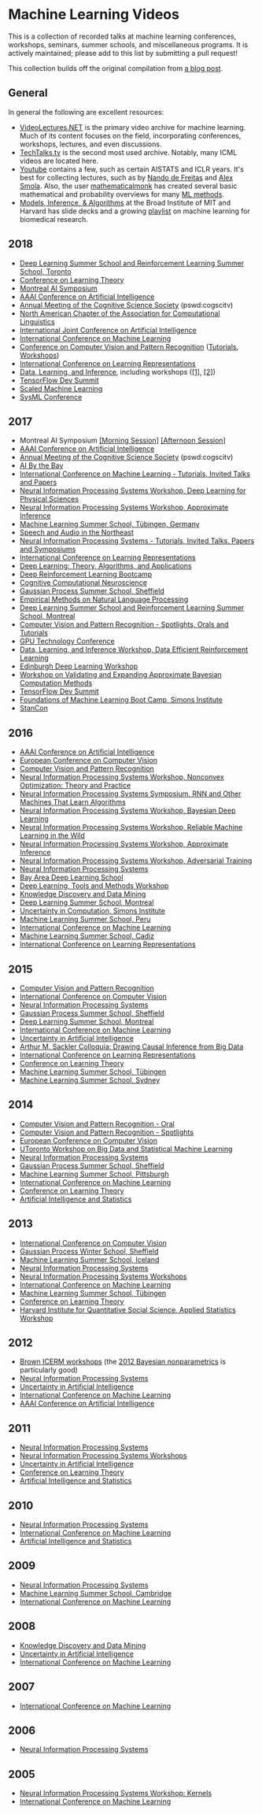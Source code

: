 # Machine Learning Videos

This is a collection of recorded talks at machine learning conferences, workshops, seminars, summer schools, and miscellaneous programs. It is actively maintained; please add to this list by submitting a pull request!

This collection builds off the original compilation from [a blog post](http://dustintran.com/blog/video-resources-for-machine-learning).

## General

In general the following are excellent resources:

+ [VideoLectures.NET](http://videolectures.net/) is the primary video archive for machine learning. Much of its content focuses on the field, incorporating conferences, workshops, lectures, and even discussions.
+ [TechTalks.tv](http://techtalks.tv/) is the second most used archive. Notably, many ICML videos are located here.
+ [Youtube](http://youtube.com/) contains a few, such as certain AISTATS and ICLR years. It's best for collecting lectures, such as by [Nando de Freitas](https://www.youtube.com/playlist?list=PLE6Wd9FR--EfW8dtjAuPoTuPcqmOV53Fu) and [Alex Smola](https://www.youtube.com/playlist?list=PLZSO_6-bSqHTTV7w9u7grTXBHMH-mw3qn). Also, the user [mathematicalmonk](https://www.youtube.com/user/mathematicalmonk) has created several basic mathematical and probability overviews for many [ML methods](https://www.youtube.com/playlist?list=PLD0F06AA0D2E8FFBA).
+ [Models, Inference, & Algorithms](https://www.broadinstitute.org/scientific-community/science/mia/models-inference-algorithms) at the Broad Institute of MIT and Harvard has slide decks and a growing [playlist](https://www.youtube.com/playlist?list=PLlMMtlgw6qNjROoMNTBQjAcdx53kV50cS) on machine learning for biomedical research.

## 2018

+ [Deep Learning Summer School and Reinforcement Learning Summer School, Toronto](http://videolectures.net/DLRLsummerschool2018_toronto/)
+ [Conference on Learning Theory](https://www.youtube.com/playlist?list=PLCHBdlWR7RYzMjoGTatLItEhisi5sBNFh)
+ [Montreal AI Symposium](http://montrealaisymposium.com/)
+ [AAAI Conference on Artificial Intelligence](https://www.youtube.com/playlist?list=PL_9a5ic6GUim0HB71cILHmQwfdKiwZ-MG)
+ [Annual Meeting of the Cognitive Science Society](https://cogsci.tv/category/cogsci2018/) (pswd:cogscitv)
+ [North American Chapter of the Association for Computational Linguistics](https://vimeo.com/channels/naacl2018/videos/)
+ [International Joint Conference on Artificial Intelligence](https://www.facebook.com/pg/ijcaiecai18/videos)
+ [International Conference on Machine Learning](https://www.facebook.com/pg/icml.imls/videos/)
+ [Conference on Computer Vision and Pattern Recognition](https://www.youtube.com/playlist?list=PL_bDvITUYucCIT8iNGW8zCXeY5_u6hg-y) ([Tutorials](https://www.youtube.com/playlist?list=PL_bDvITUYucD54Ym5XKGqTv9xNsrOX0aS), [Workshops](https://www.youtube.com/playlist?list=PL_bDvITUYucB5y7d9KbROEtrbLrE4IuR7))
+ [International Conference on Learning Representations](https://www.facebook.com/pg/iclr.cc/posts/)
+ [Data, Learning, and Inference](https://www.youtube.com/playlist?list=PL-tWvTpyd1VD0d5lXQS53QlQm0fxOcC17), including workshops ([[1]](https://www.youtube.com/watch?v=D6uqGwBGMgc&list=PL-tWvTpyd1VCXhZK7oIcb74-MvrH9Ea3c), [[2]](https://www.youtube.com/watch?v=2vxZbZC21Gg&list=PL-tWvTpyd1VAlbzhCpljlREd76Nlo1pOo))
+ [TensorFlow Dev Summit](https://www.youtube.com/playlist?list=PLQY2H8rRoyvxjVx3zfw4vA4cvlKogyLNN)
+ [Scaled Machine Learning](https://www.matroid.com/blog/post/slides-and-videos-from-scaledml-2018)
+ [SysML Conference](https://www.youtube.com/channel/UChutDKIa-AYyAmbT45s991g/videos?disable_polymer=1)

## 2017

+ Montreal AI Symposium [[Morning Session]](https://www.youtube.com/watch?v=02xIkHowQOk) [[Afternoon Session]](https://www.youtube.com/watch?v=cdcKwefTT6M)
+ [AAAI Conference on Artificial Intelligence](http://videolectures.net/aaai2017_sanfrancisco/)
+ [Annual Meeting of the Cognitive Science Society](https://cogsci.tv/category/cogsci2017/) (pswd:cogscitv)
+ [AI By the Bay](https://www.youtube.com/playlist?list=PLNESult6cnOk3Q8tjfSIWy49Fz37l0wZU) 
+ [International Conference on Machine Learning - Tutorials, Invited Talks and Papers](https://icml.cc/Conferences/2017/Videos)
+ [Neural Information Processing Systems Workshop, Deep Learning for Physical Sciences](https://www.youtube.com/playlist?list=PL6_fD5q0zQxshmFJCSBaA5Jglf62Ct4Vm)
+ [Neural Information Processing Systems Workshop, Approximate Inference](https://www.youtube.com/playlist?list=PLsatQfvo0v3sUhi3ijRme9MyqwLL5EOiG)
+ [Machine Learning Summer School, Tübingen, Germany](https://www.youtube.com/playlist?list=PLqJm7Rc5-EXFUOvoYCdKikfck8YeUCnl9)
+ [Speech and Audio in the Northeast](https://www.youtube.com/playlist?list=PLBJWRPcgwk7tNLaBVu_S90ZQSblO3bwjg)
+ [Neural Information Processing Systems - Tutorials, Invited Talks, Papers and Symposiums](https://nips.cc/Conferences/2017/Videos)
+ [International Conference on Learning Representations](https://www.facebook.com/pg/iclr.cc/videos/?ref=page_internal)
+ [Deep Learning: Theory, Algorithms, and Applications](https://www.youtube.com/playlist?list=PLJOzdkh8T5kqCNV_v1w2tapvtJDZYiohW)
+ [Deep Reinforcement Learning Bootcamp](https://sites.google.com/view/deep-rl-bootcamp/lectures)
+ [Cognitive Computational Neuroscience](http://ccneuro.org/2017videos/)
+ [Gaussian Process Summer School, Sheffield](http://gpss.cc/gpss17/program)
+ [Empirical Methods on Natural Language Processing](https://ku.cloud.panopto.eu/Panopto/Pages/Sessions/List.aspx#folderID=%229042b495-7b6b-4169-a5a1-d250cc0ee4ec%22)
+ [Deep Learning Summer School and Reinforcement Learning Summer School, Montreal](http://videolectures.net/deeplearning2017_montreal/)
+ [Computer Vision and Pattern Recognition - Spotlights, Orals and Tutorials](https://www.youtube.com/channel/UC0n76gicaarsN_Y9YShWwhw/playlists)
+ [GPU Technology Conference](http://on-demand-gtc.gputechconf.com/gtc-quicklink/g6VqzTi)
+ [Data, Learning, and Inference Workshop, Data Efficient Reinforcement Learning](https://www.youtube.com/playlist?list=PL-tWvTpyd1VAvDpxukup6w-SuZQQ7e8K8)
+ [Edinburgh Deep Learning Workshop](http://workshops.inf.ed.ac.uk/deep/deep2017/)
+ [Workshop on Validating and Expanding Approximate Bayesian Computation Methods](http://www.birs.ca/events/2017/5-day-workshops/17w5025/videos)
+ [TensorFlow Dev Summit](https://www.youtube.com/playlist?list=PLOU2XLYxmsIKGc_NBoIhTn2Qhraji53cv)
+ [Foundations of Machine Learning Boot Camp, Simons Institute](https://simons.berkeley.edu/workshops/schedule/3748)
+ [StanCon](https://www.youtube.com/watch?v=DJ0c7Bm5Djk)

## 2016

+ [AAAI Conference on Artificial Intelligence](http://videolectures.net/aaai2016_phoenix/)
+ [European Conference on Computer Vision](http://videolectures.net/eccv2016_amsterdam/)
+ [Computer Vision and Pattern Recognition](https://www.youtube.com/channel/UC0n76gicaarsN_Y9YShWwhw/playlists)
+ [Neural Information Processing Systems Workshop, Nonconvex Optimization: Theory and Practice](https://www.youtube.com/playlist?list=PLSkaTb2vk5tATPJB_VTgguwmS89GVznN0)
+ [Neural Information Processing Systems Symposium, RNN and Other Machines That Learn Algorithms](https://www.youtube.com/playlist?list=PLPwzH56Rdmq4hcuEMtvBGxUrcQ4cAkoSc)
+ [Neural Information Processing Systems Workshop, Bayesian Deep Learning](https://www.youtube.com/playlist?list=PLrcr1zcpLZb7paw9LNgx-zsCr-PstjBM6)
+ [Neural Information Processing Systems Workshop, Reliable Machine Learning in the Wild](https://sites.google.com/site/wildml2016nips/schedule)
+ [Neural Information Processing Systems Workshop, Approximate Inference](https://www.youtube.com/playlist?list=PL8Yb49e5zFuztzY4wZRp_XIj6PREg3pw8)
+ [Neural Information Processing Systems Workshop, Adversarial Training](https://www.youtube.com/playlist?list=PLJscN9YDD1buxCitmej1pjJkR5PMhenTF)
+ [Neural Information Processing Systems](https://nips.cc/Conferences/2016/Schedule)
+ [Bay Area Deep Learning School](https://www.bayareadlschool.org/)
+ [Deep Learning, Tools and Methods Workshop](https://portal.klewel.com/watch/webcast/deep-learning-tools-and-methods-workshop/)
+ [Knowledge Discovery and Data Mining](https://www.youtube.com/channel/UCPsUUDUlcTJuP-fRa7z85aQ/playlists)
+ [Deep Learning Summer School, Montreal](http://videolectures.net/deeplearning2016_montreal/)
+ [Uncertainty in Computation, Simons Institute](https://simons.berkeley.edu/workshops/logic2016-1)
+ [Machine Learning Summer School, Peru](http://www.ucsp.edu.pe/ciet/mlss16/speakers.html)
+ [International Conference on Machine Learning](http://techtalks.tv/icml/2016/)
+ [Machine Learning Summer School, Cadiz](http://learning.mpi-sws.org/mlss2016/videos/)
+ [International Conference on Learning Representations](http://videolectures.net/iclr2016_san_juan/)

## 2015

+ [Computer Vision and Pattern Recognition](http://techtalks.tv/cvpr/2015/)
+ [International Conference on Computer Vision](http://videolectures.net/iccv2015_santiago/)
+ [Neural Information Processing Systems](https://nips.cc/Conferences/2015/Schedule)
+ [Gaussian Process Summer School, Sheffield](https://www.youtube.com/playlist?list=PLhoHEZlJjdQJLRUSE9_55eXkwNXKTiNQF)
+ [Deep Learning Summer School, Montreal](http://videolectures.net/deeplearning2015_montreal/)
+ [International Conference on Machine Learning](http://videolectures.net/icml2015_lille/)
+ [Uncertainty in Artificial Intelligence](https://www.youtube.com/channel/UCXDf7Y4KMcqPWHriorcMDNg/videos)
+ [Arthur M. Sackler Colloquia: Drawing Causal Inference from Big Data](https://www.youtube.com/playlist?list=PLGJm1x3XQeK0NgFOX2Z7Wt-P5RU5Zv0Hv)
+ [International Conference on Learning Representations](https://www.youtube.com/playlist?list=PLhiWXaTdsWB8PnrVZquVyqlRFWXM4ijYz)
+ [Conference on Learning Theory](http://videolectures.net/colt2015_paris/)
+ [Machine Learning Summer School, Tübingen](http://mlss.tuebingen.mpg.de/2015/speakers.html)
+ [Machine Learning Summer School, Sydney](https://www.youtube.com/channel/UCT1k2e63pqm_VSXmaF21n6g/videos)

## 2014

+ [Computer Vision and Pattern Recognition - Oral](http://techtalks.tv/cvpr-2014-oral-talks/)
+ [Computer Vision and Pattern Recognition - Spotlights](http://techtalks.tv/cvpr-2014-video-highlights/)
+ [European Conference on Computer Vision](http://videolectures.net/eccv2014_zurich/)
+ [UToronto Workshop on Big Data and Statistical Machine Learning](http://www.fields.utoronto.ca/video-archive/event/316/2014)
+ [Neural Information Processing Systems](https://nips.cc/Conferences/2014/Schedule)
+ [Gaussian Process Summer School, Sheffield](https://www.youtube.com/playlist?list=PLhoHEZlJjdQKgrpK70Ym04Ju3-9W-QXns)
+ [Machine Learning Summer School, Pittsburgh](https://www.youtube.com/playlist?list=PLZSO_6-bSqHQCIYxE3ycGLXHMjK3XV7Iz)
+ [International Conference on Machine Learning](http://techtalks.tv/icml2014/)
+ [Conference on Learning Theory](http://videolectures.net/colt2014_barcelona/)
+ [Artificial Intelligence and Statistics](https://www.youtube.com/channel/UCQeS3L6d-S6ZeCQChFyK5Uw)

## 2013

+ [International Conference on Computer Vision](http://techtalks.tv/iccv2013/)
+ [Gaussian Process Winter School, Sheffield](https://www.youtube.com/playlist?list=PLhoHEZlJjdQKI1cs5yPRUYdgcsE0HctoQ)
+ [Machine Learning Summer School, Iceland](https://www.youtube.com/channel/UC3ywjSv5OsDiDAnOP8C1NiQ)
+ [Neural Information Processing Systems](https://nips.cc/Conferences/2013/Schedule)
+ [Neural Information Processing Systems Workshops](http://videolectures.net/nipsworkshops2013_laketahoe/)
+ [International Conference on Machine Learning](http://techtalks.tv/icml2013/)
+ [Machine Learning Summer School, Tübingen](https://www.youtube.com/playlist?list=PLqJm7Rc5-EXFv6RXaPZzzlzo93Hl0v91E)
+ [Conference on Learning Theory](http://videolectures.net/colt2013_princeton/)
+ [Harvard Institute for Quantitative Social Science, Applied Statistics Workshop](https://www.youtube.com/playlist?list=PLLoKvRqQVbtI-ZhBpBrKT2KllP5dH8O0M)

## 2012

+ [Brown ICERM workshops](https://icerm.brown.edu/video_archive/) (the [2012 Bayesian nonparametrics](https://icerm.brown.edu/sp-f12-w1/) is particularly good)
+ [Neural Information Processing Systems](http://videolectures.net/nips2012_laketahoe/)
+ [Uncertainty in Artificial Intelligence](http://videolectures.net/uai2012_catalinaislands/)
+ [International Conference on Machine Learning](http://techtalks.tv/search/results/?q=icml+2012)
+ [AAAI Conference on Artificial Intelligence](http://videolectures.net/aaai2012_toronto/)

## 2011

+ [Neural Information Processing Systems](http://videolectures.net/nips2011_granada/)
+ [Neural Information Processing Systems Workshops](http://videolectures.net/nipsworkshops2011_sierranevada/)
+ [Uncertainty in Artificial Intelligence](http://videolectures.net/uai2011_barcelona/)
+ [Conference on Learning Theory](http://videolectures.net/colt2011_budapest/)
+ [Artificial Intelligence and Statistics](http://videolectures.net/aistats2011_fortlauderdale/)

## 2010

+ [Neural Information Processing Systems](http://videolectures.net/nips2010_vancouver/)
+ [International Conference on Machine Learning](http://videolectures.net/icml2010_haifa/)
+ [Artificial Intelligence and Statistics](http://videolectures.net/aistats2010_sardinia/)

## 2009

+ [Neural Information Processing Systems](http://videolectures.net/nips09_vancouver/)
+ [Machine Learning Summer School, Cambridge](http://videolectures.net/mlss09uk_cambridge/)
+ [International Conference on Machine Learning](http://videolectures.net/icml09_montreal/)

## 2008

+ [Knowledge Discovery and Data Mining](http://videolectures.net/kdd08_las_vegas/)
+ [Uncertainty in Artificial Intelligence](http://videolectures.net/uai08_helsinki/)
+ [International Conference on Machine Learning](http://videolectures.net/icml08_helsinki/)

## 2007

+ [International Conference on Machine Learning](http://videolectures.net/icml07_corvallis/)

## 2006

+ [Neural Information Processing Systems](http://videolectures.net/nips06_whistler/)

## 2005

+ [Neural Information Processing Systems Workshop: Kernels](http://videolectures.net/nips05_whistler/)
+ [International Conference on Machine Learning](http://videolectures.net/icml05_bonn/)
